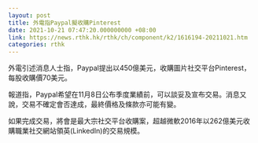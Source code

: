 ```yaml
---
layout: post
title: 外電指Paypal擬收購Pinterest
date: 2021-10-21 07:47:20.000000000 +08:00
link: https://news.rthk.hk/rthk/ch/component/k2/1616194-20211021.htm
categories: rthk
---
```


外電引述消息人士指，Paypal提出以450億美元，收購圖片社交平台Pinterest，每股收購價70美元。

報道指，Paypal希望在11月8日公布季度業績前，可以談妥及宣布交易。消息又說，交易不確定會否達成，最終價格及條款亦可能有變。

如果完成交易，將會是最大宗社交平台收購案，超越微軟2016年以262億美元收購職業社交網站領英(LinkedIn)的交易規模。
